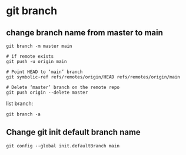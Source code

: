 # git branch

## change branch name from master to main

```
git branch -m master main

# if remote exists
git push -u origin main

# Point HEAD to ‘main’ branch
git symbolic-ref refs/remotes/origin/HEAD refs/remotes/origin/main

# Delete ‘master’ branch on the remote repo
git push origin --delete master
```

list branch:

```
git branch -a
```

## Change git init default branch name

```
git config --global init.defaultBranch main
```
